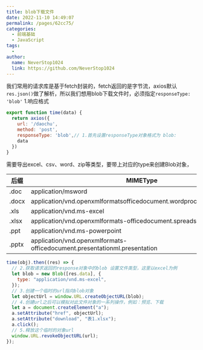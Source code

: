 ```yaml
---
title: blob下载文件
date: 2022-11-10 14:49:07
permalink: /pages/62cc75/
categories:
  - 前端基础
  - JavaScript
tags:
  - 
author: 
  name: NeverStop1024
  link: https://github.com/NeverStop1024
---
```

我们常用的请求库是基于fetch封装的，fetch返回的是字节流，axios默认`res.json()`做了解析，所以我们想用blob下载文件时，必须指定`responseType: 'blob'`
1.响应格式
```javascript
export function time(data) {
  return axios({
    url: '/daochu',
    method: 'post',
    responseType: 'blob',// 1.首先设置responseType对象格式为 blob:
    data
  })
}
```

需要导出excel、csv、word、zip等类型，要带上对应的type来创建Blob对象，

| 后缀    | MIMEType |
|-------|----------|
| .doc  |   application/msword       |
| .docx |     application/vnd.openxmlformatsofficedocument.wordprocessingml.document|
| .xls  |    application/vnd.ms-excel|
| .xlsx |    application/vnd.openxmlformats-officedocument.spreadsheetml.sheet|
| .ppt  |    application/vnd.ms-powerpoint|
| .pptx |    application/vnd.openxmlformats-officedocument.presentationml.presentation|

```javascript
time(obj).then((res) => {
  // 2.获取请求返回的response对象中的blob 设置文件类型，这里以excel为例
  let blob = new Blob([res.data], {
    type: "application/vnd.ms-excel",
  });
  // 3.创建一个临时的url指向blob对象
  let objectUrl = window.URL.createObjectURL(blob);
  // 4.创建url之后可以模拟对此文件对象的一系列操作，例如：预览、下载
  let a = document.createElement("a");
  a.setAttribute("href", objectUrl);
  a.setAttribute("download", "表1.xlsx");
  a.click();
  // 5.释放这个临时的对象url
  window.URL.revokeObjectURL(url);
});
```

